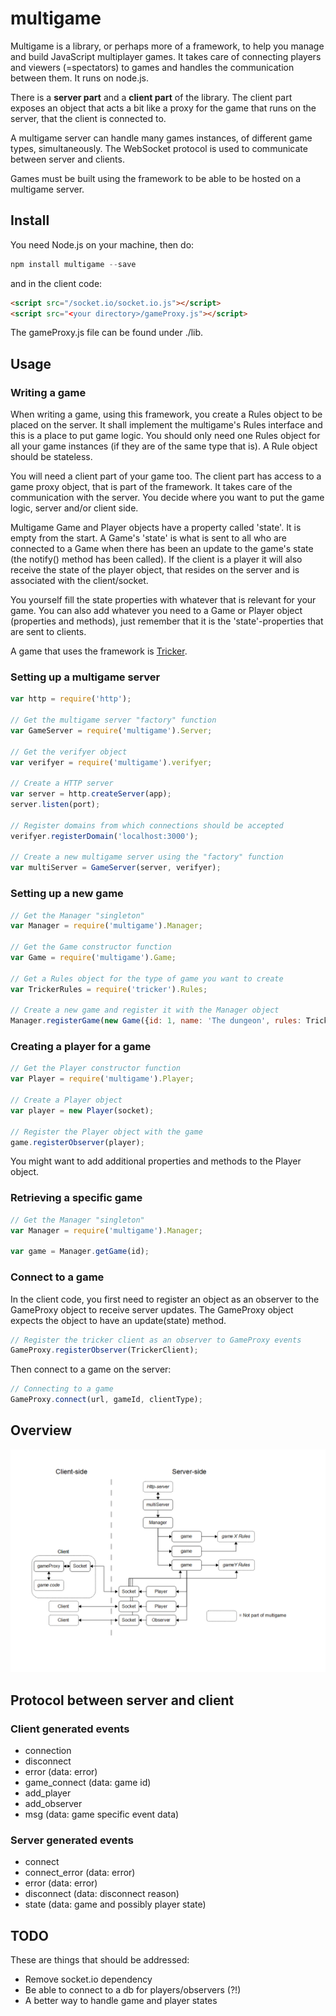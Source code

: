 multigame
=========

Multigame is a library, or perhaps more of a framework, to help you manage and build JavaScript multiplayer games. It takes care of connecting players and viewers (=spectators) to games and handles the communication between them. It runs on node.js.

There is a __server part__ and a __client part__ of the library. The client part exposes an object that acts a bit like a proxy for the game that runs on the server, that the client is connected to.

A multigame server can handle many games instances, of different game types, simultaneously. The WebSocket protocol is used to communicate between server and clients.

Games must be built using the framework to be able to be hosted on a multigame server.

Install
-------
You need Node.js on your machine, then do:

```js
npm install multigame --save
```
and in the client code:
```html
<script src="/socket.io/socket.io.js"></script>
<script src="<your directory>/gameProxy.js"></script>
```
The gameProxy.js file can be found under ./lib.

Usage
-----

### Writing a game
When writing a game, using this framework, you create a Rules object to be placed on the server. It shall implement the multigame's Rules interface and this is a place to put game logic. You should only need one Rules object for all your game instances (if they are of the same type that is). A Rule object should be stateless.

You will need a client part of your game too. The client part has access to a game proxy object, that is part of the framework. It takes care of the communication with the server. You decide where you want to put the game logic, server and/or client side.

Multigame Game and Player objects have a property called 'state'. It is empty from the start. A Game's 'state' is what is sent to all who are connected to a Game when there has been an update to the game's state (the notify() method has been called). If the client is a player it will also receive the state of the player object, that resides on the server and is associated with the client/socket.

You yourself fill the state properties with whatever that is relevant for your game. You can also add whatever you need to a Game or Player object (properties and methods), just remember that it is the 'state'-properties that are sent to clients.

A game that uses the framework is [Tricker](https://github.com/Kajja/tricker).

### Setting up a multigame server
```js
var http = require('http');

// Get the multigame server "factory" function
var GameServer = require('multigame').Server;

// Get the verifyer object
var verifyer = require('multigame').verifyer;

// Create a HTTP server
var server = http.createServer(app);
server.listen(port);

// Register domains from which connections should be accepted
verifyer.registerDomain('localhost:3000');

// Create a new multigame server using the "factory" function
var multiServer = GameServer(server, verifyer);
```

### Setting up a new game

```js
// Get the Manager "singleton"
var Manager = require('multigame').Manager;

// Get the Game constructor function
var Game = require('multigame').Game;

// Get a Rules object for the type of game you want to create
var TrickerRules = require('tricker').Rules;

// Create a new game and register it with the Manager object
Manager.registerGame(new Game({id: 1, name: 'The dungeon', rules: TrickerRules}));
```

### Creating a player for a game
```js
// Get the Player constructor function
var Player = require('multigame').Player;

// Create a Player object
var player = new Player(socket);

// Register the Player object with the game
game.registerObserver(player);
```
You might want to add additional properties and methods to the Player object.


### Retrieving a specific game
```js
// Get the Manager "singleton"
var Manager = require('multigame').Manager;

var game = Manager.getGame(id);
```

### Connect to a game
In the client code, you first need to register an object as an observer to the GameProxy object to receive server updates. The GameProxy object expects the object to have an update(state) method.

```js
// Register the tricker client as an observer to GameProxy events
GameProxy.registerObserver(TrickerClient);
```
Then connect to a game on the server:
```js
// Connecting to a game
GameProxy.connect(url, gameId, clientType);
```

Overview
--------
![Overview example](./docs/overview_.png)

Protocol between server and client
----------------------------------
### Client generated events

* connection          
* disconnect          
* error (data: error)           
* game_connect (data: game id)
* add_player
* add_observer
* msg (data: game specific event data)

### Server generated events

* connect
* connect_error (data: error)
* error (data: error)
* disconnect (data: disconnect reason)
* state (data: game and possibly player state)


TODO
----
These are things that should be addressed:

* Remove socket.io dependency
* Be able to connect to a db for players/observers (?!)
* A better way to handle game and player states